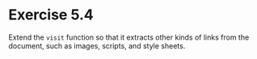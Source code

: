 # Exercise 5.4

Extend the `visit` function so that it extracts other kinds of links from the document, such as images, scripts, and style sheets.

